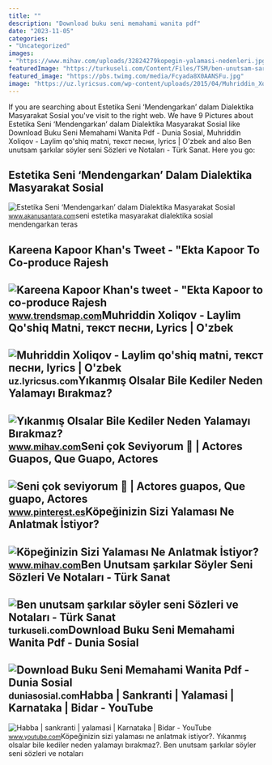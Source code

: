 ```yaml
---
title: ""
description: "Download buku seni memahami wanita pdf"
date: "2023-11-05"
categories:
- "Uncategorized"
images:
- "https://www.mihav.com/uploads/32824279kopegin-yalamasi-nedenleri.jpg"
featuredImage: "https://turkuseli.com/Content/Files/TSM/ben-unutsam-sarkilar-soyler-seni-nota-1.jpg"
featured_image: "https://pbs.twimg.com/media/Fcyada8X0AANSFu.jpg"
image: "https://uz.lyricsus.com/wp-content/uploads/2015/04/Muhriddin_Xoliqov-Laylim-e1430113172673.jpg"
---
```


If you are searching about Estetika Seni ‘Mendengarkan’ dalam Dialektika Masyarakat Sosial you've visit to the right web. We have 9 Pictures about Estetika Seni ‘Mendengarkan’ dalam Dialektika Masyarakat Sosial like Download Buku Seni Memahami Wanita Pdf - Dunia Sosial, Muhriddin Xoliqov - Laylim qo'shiq matni, текст песни, lyrics | O'zbek and also Ben unutsam şarkılar söyler seni Sözleri ve Notaları - Türk Sanat. Here you go:

Estetika Seni ‘Mendengarkan’ Dalam Dialektika Masyarakat Sosial
---------------------------------------------------------------

 ![Estetika Seni ‘Mendengarkan’ dalam Dialektika Masyarakat Sosial](http://www.akanusantara.com/img/teras/Estetika-Seni.jpeg) <small>www.akanusantara.com</small>seni estetika masyarakat dialektika sosial mendengarkan teras

Kareena Kapoor Khan's Tweet - "Ekta Kapoor To Co-produce Rajesh
---------------------------------------------------------------

 ![Kareena Kapoor Khan's tweet - "Ekta Kapoor to co-produce Rajesh](https://pbs.twimg.com/media/Fcyada8X0AANSFu.jpg) <small>www.trendsmap.com</small>Muhriddin Xoliqov - Laylim Qo'shiq Matni, текст песни, Lyrics | O'zbek
----------------------------------------------------------------------

 ![Muhriddin Xoliqov - Laylim qo'shiq matni, текст песни, lyrics | O'zbek](https://uz.lyricsus.com/wp-content/uploads/2015/04/Muhriddin_Xoliqov-Laylim-e1430113172673.jpg) <small>uz.lyricsus.com</small>Yıkanmış Olsalar Bile Kediler Neden Yalamayı Bırakmaz?
------------------------------------------------------

 ![Yıkanmış Olsalar Bile Kediler Neden Yalamayı Bırakmaz?](https://www.mihav.com/uploads/kedileri-kendini-yalamasi-1.jpg) <small>www.mihav.com</small>Seni çok Seviyorum 🖤 | Actores Guapos, Que Guapo, Actores
---------------------------------------------------------

 ![Seni çok seviyorum 🖤 | Actores guapos, Que guapo, Actores](https://i.pinimg.com/originals/6f/04/57/6f0457dc674c77cd3fc00ddc3e4d1635.jpg) <small>www.pinterest.es</small>Köpeğinizin Sizi Yalaması Ne Anlatmak İstiyor?
----------------------------------------------

 ![Köpeğinizin Sizi Yalaması Ne Anlatmak İstiyor?](https://www.mihav.com/uploads/32824279kopegin-yalamasi-nedenleri.jpg) <small>www.mihav.com</small>Ben Unutsam şarkılar Söyler Seni Sözleri Ve Notaları - Türk Sanat
-----------------------------------------------------------------

 ![Ben unutsam şarkılar söyler seni Sözleri ve Notaları - Türk Sanat](https://turkuseli.com/Content/Files/TSM/ben-unutsam-sarkilar-soyler-seni-nota-1.jpg) <small>turkuseli.com</small>Download Buku Seni Memahami Wanita Pdf - Dunia Sosial
-----------------------------------------------------

 ![Download Buku Seni Memahami Wanita Pdf - Dunia Sosial](https://i2.wp.com/bermoreference.weebly.com/uploads/1/2/7/3/127387806/413952328.jpg) <small>duniasosial.com</small>Habba | Sankranti | Yalamasi | Karnataka | Bidar - YouTube
----------------------------------------------------------

 ![Habba | sankranti | yalamasi | Karnataka | Bidar - YouTube](https://i.ytimg.com/vi/9wJXBRKCkMI/maxresdefault.jpg) <small>www.youtube.com</small>Köpeğinizin sizi yalaması ne anlatmak i̇stiyor?. Yıkanmış olsalar bile kediler neden yalamayı bırakmaz?. Ben unutsam şarkılar söyler seni sözleri ve notaları
